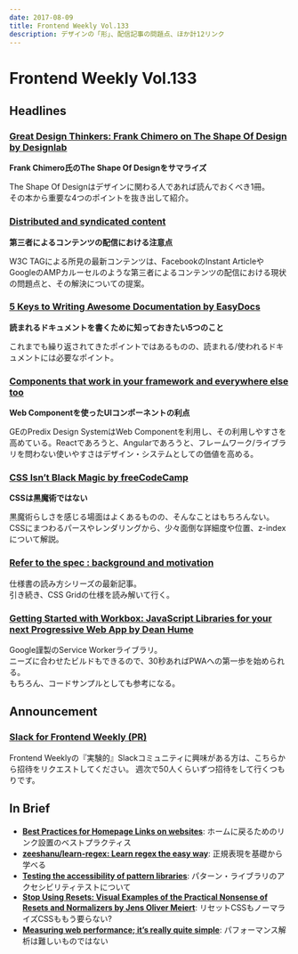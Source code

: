 ```yaml
---
date: 2017-08-09
title: Frontend Weekly Vol.133
description: デザインの「形」、配信記事の問題点、ほか計12リンク
---
```


# Frontend Weekly Vol.133

## Headlines

### [Great Design Thinkers: Frank Chimero on The Shape Of Design by Designlab](http://trydesignlab.com/blog/frank-chimero-design-thinkers-shape-of-design/)

**Frank Chimero氏のThe Shape Of Designをサマライズ**

The Shape Of Designはデザインに関わる人であれば読んでおくべき1冊。  
その本から重要な4つのポイントを抜き出して紹介。

### [Distributed and syndicated content](https://www.w3.org/2001/tag/doc/distributed-content-20170727)

**第三者によるコンテンツの配信における注意点**

W3C TAGによる所見の最新コンテンツは、FacebookのInstant ArticleやGoogleのAMPカルーセルのような第三者によるコンテンツの配信における現状の問題点と、その解決についての提案。

### [5 Keys to Writing Awesome Documentation by EasyDocs](https://medium.com/easydocs/5-keys-to-writing-awesome-documentation-5e39f5301056)

**読まれるドキュメントを書くために知っておきたい5つのこと**

これまでも繰り返されてきたポイントではあるものの、読まれる/使われるドキュメントには必要なポイント。

### [Components that work in your framework and everywhere else too](https://medium.com/ge-design/predix-design-system-components-that-work-everywhere-97b774028b37)

**Web Componentを使ったUIコンポーネントの利点**

GEのPredix Design SystemはWeb Componentを利用し、その利用しやすさを高めている。Reactであろうと、Angularであろうと、フレームワーク/ライブラリを問わない使いやすさはデザイン・システムとしての価値を高める。

### [CSS Isn’t Black Magic by freeCodeCamp](https://medium.freecodecamp.org/its-not-dark-magic-pulling-back-the-curtains-from-your-stylesheets-c8d677fa21b2)

**CSSは黒魔術ではない**

黒魔術らしさを感じる場面はよくあるものの、そんなことはもちろんない。  
CSSにまつわるパースやレンダリングから、少々面倒な詳細度や位置、z-indexについて解説。

### [Refer to the spec : background and motivation](https://rachelandrew.co.uk/archives/2017/07/19/refer-to-the-spec-background-and-motivation/)

仕様書の読み方シリーズの最新記事。  
引き続き、CSS Gridの仕様を読み解いて行く。

### [Getting Started with Workbox: JavaScript Libraries for your next Progressive Web App by Dean Hume](https://deanhume.com/home/blogpost/getting-started-with-workbox--javascript-libraries-for-your-next-progressive-web-app/10162)

Google謹製のService Workerライブラリ。  
ニーズに合わせたビルドもできるので、30秒あればPWAへの第一歩を始められる。  
もちろん、コードサンプルとしても参考になる。

## Announcement

### [Slack for Frontend Weekly (PR)](https://studiomohawk.typeform.com/to/Kj8Gaj)

Frontend Weeklyの『実験的』Slackコミュニティに興味がある方は、こちらから招待をリクエストしてください。 週次で50人くらいずつ招待をして行くつもりです。

## In Brief

* [**Best Practices for Homepage Links on websites**](https://www.nngroup.com/articles/homepage-links/): ホームに戻るためのリンク設置のベストプラクティス
* [**zeeshanu/learn-regex: Learn regex the easy way**](https://github.com/zeeshanu/learn-regex): 正規表現を基礎から学べる
* [**Testing the accessibility of pattern libraries**](https://hiddedevries.nl/en/blog/2017-07-13-testing-the-accessibility-of-pattern-libraries): パターン・ライブラリのアクセシビリティテストについて
* [**Stop Using Resets: Visual Examples of the Practical Nonsense of Resets and Normalizers by Jens Oliver Meiert**](https://meiert.com/en/blog/stop-using-resets/): リセットCSSもノーマライズCSSももう要らない?
* [**Measuring web performance; it’s really quite simple**](https://hackernoon.com/measuring-web-performance-its-really-quite-simple-adeda8f7f39e): パフォーマンス解析は難しいものではない
